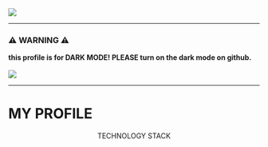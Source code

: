 <img src="https://capsule-render.vercel.app/api?type=waving&color=50555B&height=300&section=header&text=KKIM's%20Profile!&fontColor=FFFFFF&fontSize=90" />

<hr>

<h3>⚠️ WARNING ⚠️</h3>
<b>this profile is for DARK MODE! PLEASE turn on the dark mode on github.</b><br><br>
<img src="https://im7.ezgif.com/tmp/ezgif-7-b1711d808a77.gif"></img>

<hr>

<h1>MY PROFILE</h1>
<p style="text-align: center">TECHNOLOGY STACK</p>
